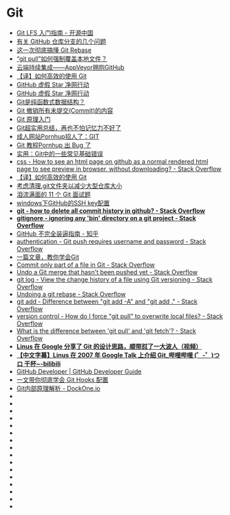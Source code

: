 # Git

*   [Git LFS 入门指南 - 开源中国](https://www.oschina.net/translate/getting-started-with-git-lfs-tutorial)
*   [有关 GitHub 仓库分支的几个问题](https://www.infoq.cn/article/BPXfcfrCjbWkU6_cAEVo?utm_source=tuicool&utm_medium=referral)
*   [这一次彻底搞懂 Git Rebase](http://jartto.wang/2018/12/11/git-rebase/?utm_source=tuicool&utm_medium=referral)
*   [“git pull”如何强制覆盖本地文件？](https://vimsky.com/article/3679.html)
*   [云端持续集成——AppVeyor拥抱GitHub](https://www.cnblogs.com/henryzhu/p/contentious-integration-with-appveyor.html)
*   [【译】如何高效的使用 Git](http://www.cnblogs.com/crossoverJie/p/9602180.html)
*   [GitHub 虚假 Star 净网行动](http://yulingtianxia.com/blog/2018/09/16/Fuck-Fake-GitHub-Stars/?utm_source=tuicool&utm_medium=referral)
*   [GitHub 虚假 Star 净网行动](https://github.com/yulingtianxia/FuckFakeGitHubStars)
*   [Git是纯函数式数据结构？](https://mp.weixin.qq.com/s?__biz=MzAxOTc0NzExNg==&mid=2665514983&idx=1&sn=3f536f4b91679e5d2d8c32dcd3adba22&chksm=80d67fa4b7a1f6b24007dfca0cdce49f2ec81842392586c50f95784acf8181cc4a6284c74d81&mpshare=1&scene=23&srcid=0920JGp5sFLgfhfRfsFyU7Ts#rd)
*   [Git 撤销所有未提交(Commit)的内容](https://shockerli.net/post/git-undo-uncommit-content/?utm_source=tuicool&utm_medium=referral)
*   [Git 原理入门](http://www.ruanyifeng.com/blog/2018/10/git-internals.html)
*   [Git超实用总结，再也不怕记忆力不好了](https://studygolang.com/articles/15519?utm_source=tuicool&utm_medium=referral)
*   [成人网站Pornhup招人了：GIT](https://mp.weixin.qq.com/s?__biz=MzIzMDQyMjcxOA==&mid=2247486374&idx=1&sn=daa671147a84c1410daa016307840c5e&chksm=e8b2ea77dfc563619920746e568a238b5370f1763107896fa29e8c6cbcb9fce48a4e2ab0fcef&mpshare=1&scene=23&srcid=10299R3wnslFxjINbGCRBoB2#rd)
*   [Git 教程Pornhup 出 Bug 了](https://mp.weixin.qq.com/s?__biz=MzIzMDQyMjcxOA==&mid=2247486414&idx=1&sn=c5e029a96bc683e2cebf6231714200cb&chksm=e8b2ea1fdfc563096b5b328dc6868d860dd67d3cf780c3c1878aca388c9e0fd0f2a4abc15ab3&mpshare=1&scene=23&srcid=1031ud5i2bgxY9V0DkatQtuF#rd)
*   [实用：Git中的一些常见基础错误](https://zhuanlan.zhihu.com/p/48681802?utm_source=tuicool&utm_medium=referral)
*   [css - How to see an html page on github as a normal rendered html page to see preview in browser, without downloading? - Stack Overflow](https://stackoverflow.com/questions/8446218/how-to-see-an-html-page-on-github-as-a-normal-rendered-html-page-to-see-preview)
*   [【译】如何高效的使用 Git](https://crossoverjie.top/2018/09/07/translation/how-to-use-git-efficiently/)
*   [考虑清理.git文件夹以减少大型仓库大小](https://github.com/18F/C2/issues/439)
*   [泪流满面的 11 个 Git 面试题](https://mp.weixin.qq.com/s/ghF27N0XjgG0pw2XpGDCYA)
*   [windows下GitHub的SSH key配置](https://allanhao.com/2019/03/08/github-ssh/)
*   [**git - how to delete all commit history in github? - Stack Overflow**](https://stackoverflow.com/questions/13716658/how-to-delete-all-commit-history-in-github)
*   [**gitignore - ignoring any 'bin' directory on a git project - Stack Overflow**](https://stackoverflow.com/questions/1470572/ignoring-any-bin-directory-on-a-git-project)
*   [GitHub 不完全装逼指南 - 知乎](https://zhuanlan.zhihu.com/p/53184592)
*   [authentication - Git push requires username and password - Stack Overflow](https://stackoverflow.com/questions/6565357/git-push-requires-username-and-password)
*   [一篇文章，教你学会Git](https://www.jianshu.com/p/072587b47515)
*   [Commit only part of a file in Git - Stack Overflow](https://stackoverflow.com/questions/1085162/commit-only-part-of-a-file-in-git)
*   [Undo a Git merge that hasn't been pushed yet - Stack Overflow](https://stackoverflow.com/questions/2389361/undo-a-git-merge-that-hasnt-been-pushed-yet)
*   [git log - View the change history of a file using Git versioning - Stack Overflow](https://stackoverflow.com/questions/278192/view-the-change-history-of-a-file-using-git-versioning)
*   [Undoing a git rebase - Stack Overflow](https://stackoverflow.com/questions/134882/undoing-a-git-rebase)
*   [git add - Difference between "git add -A" and "git add ." - Stack Overflow](https://stackoverflow.com/questions/572549/difference-between-git-add-a-and-git-add)
*   [version control - How do I force "git pull" to overwrite local files? - Stack Overflow](https://stackoverflow.com/questions/1125968/how-do-i-force-git-pull-to-overwrite-local-files)
*   [What is the difference between 'git pull' and 'git fetch'? - Stack Overflow](https://stackoverflow.com/questions/292357/what-is-the-difference-between-git-pull-and-git-fetch)
*   [**Linus 在 Google 分享了 Git 的设计思路，顺带怼了一大波人（视频）**](https://mp.weixin.qq.com/s/xHwolprdgjQnO5QEPuqrvA)
*   [**【中文字幕】Linus 在 2007 年 Google Talk 上介绍 Git_哔哩哔哩 (゜-゜)つロ 干杯~-bilibili**](https://www.bilibili.com/video/av34867224/?p=1)
*   [GitHub Developer | GitHub Developer Guide](https://developer.github.com/)
*   [一文带你彻底学会 Git Hooks 配置](https://mp.weixin.qq.com/s?__biz=MzI5MjgxMDU0MA==&mid=2247483793&idx=1&sn=e49d385cc87cdaa3b3253fab9ae22f8a&chksm=ec7afbd2db0d72c49a4451f7ea3eb9ba958d960a6880bc9c55efb11a4cd85d9186bccfa7e8e4&token=1214989132&lang=zh_CN&utm_source=tuicool&utm_medium=referral)
*    [Git内部原理解析 - DockOne.io](http://dockone.io/article/10464?utm_source=tuicool&utm_medium=referral)         
*   []()
*   []()
*   []()
*   []()
*   []()
*   []()
*   []()
*   []()
*   []()
*   []()
*   []()
*   []()
*   []()
*   []()
*   []()
*   []()
